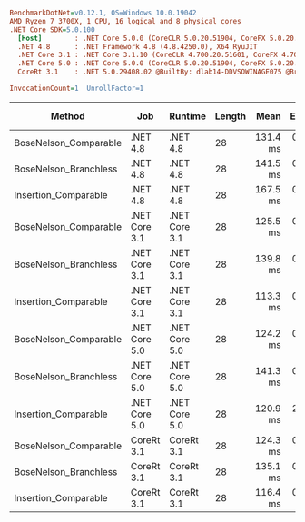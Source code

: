 ``` ini

BenchmarkDotNet=v0.12.1, OS=Windows 10.0.19042
AMD Ryzen 7 3700X, 1 CPU, 16 logical and 8 physical cores
.NET Core SDK=5.0.100
  [Host]        : .NET Core 5.0.0 (CoreCLR 5.0.20.51904, CoreFX 5.0.20.51904), X64 RyuJIT
  .NET 4.8      : .NET Framework 4.8 (4.8.4250.0), X64 RyuJIT
  .NET Core 3.1 : .NET Core 3.1.10 (CoreCLR 4.700.20.51601, CoreFX 4.700.20.51901), X64 RyuJIT
  .NET Core 5.0 : .NET Core 5.0.0 (CoreCLR 5.0.20.51904, CoreFX 5.0.20.51904), X64 RyuJIT
  CoreRt 3.1    : .NET 5.0.29408.02 @BuiltBy: dlab14-DDVSOWINAGE075 @Branch: master @Commit: 4ce1c21ac0d4d1a3b7f7a548214966f69ac9f199, X64 AOT

InvocationCount=1  UnrollFactor=1  

```
|                Method |           Job |       Runtime | Length |     Mean |   Error |  StdDev | Gen 0 | Gen 1 | Gen 2 | Allocated |
|---------------------- |-------------- |-------------- |------- |---------:|--------:|--------:|------:|------:|------:|----------:|
| BoseNelson_Comparable |      .NET 4.8 |      .NET 4.8 |     28 | 131.4 ms | 0.92 ms | 0.81 ms |     - |     - |     - |         - |
| BoseNelson_Branchless |      .NET 4.8 |      .NET 4.8 |     28 | 141.5 ms | 0.14 ms | 0.12 ms |     - |     - |     - |         - |
|  Insertion_Comparable |      .NET 4.8 |      .NET 4.8 |     28 | 167.5 ms | 0.66 ms | 0.59 ms |     - |     - |     - |         - |
| BoseNelson_Comparable | .NET Core 3.1 | .NET Core 3.1 |     28 | 125.5 ms | 0.99 ms | 0.88 ms |     - |     - |     - |         - |
| BoseNelson_Branchless | .NET Core 3.1 | .NET Core 3.1 |     28 | 139.8 ms | 0.53 ms | 0.47 ms |     - |     - |     - |         - |
|  Insertion_Comparable | .NET Core 3.1 | .NET Core 3.1 |     28 | 113.3 ms | 0.34 ms | 0.29 ms |     - |     - |     - |         - |
| BoseNelson_Comparable | .NET Core 5.0 | .NET Core 5.0 |     28 | 124.2 ms | 0.35 ms | 0.33 ms |     - |     - |     - |         - |
| BoseNelson_Branchless | .NET Core 5.0 | .NET Core 5.0 |     28 | 141.3 ms | 0.70 ms | 0.58 ms |     - |     - |     - |         - |
|  Insertion_Comparable | .NET Core 5.0 | .NET Core 5.0 |     28 | 120.9 ms | 2.30 ms | 2.46 ms |     - |     - |     - |         - |
| BoseNelson_Comparable |    CoreRt 3.1 |    CoreRt 3.1 |     28 | 124.3 ms | 0.53 ms | 0.50 ms |     - |     - |     - |         - |
| BoseNelson_Branchless |    CoreRt 3.1 |    CoreRt 3.1 |     28 | 135.1 ms | 0.07 ms | 0.05 ms |     - |     - |     - |         - |
|  Insertion_Comparable |    CoreRt 3.1 |    CoreRt 3.1 |     28 | 116.4 ms | 0.80 ms | 0.67 ms |     - |     - |     - |         - |
